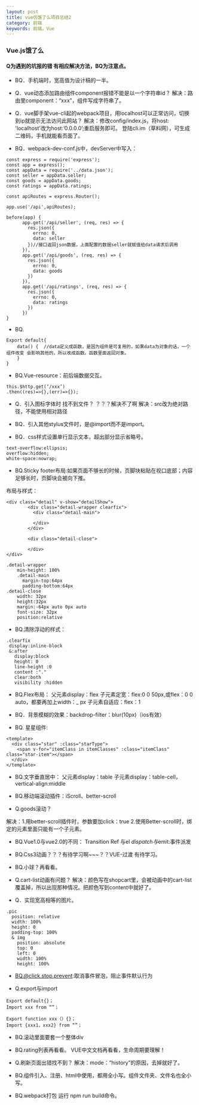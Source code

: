```yaml
---
layout: post
title: vue仿饿了么项目总结2
category: 前端
keywords: 前端，Vue
---
```


### Vue.js饿了么
#### Q为遇到的坑报的错 有相应解决方法，BQ为注意点。

- BQ．手机端时，宽高值为设计稿的一半。 
- Q．vue动态添加路由组件component报错不能是以一个字符串id？
解决：路由里component：“xxx”，组件写成字符串了。

- Q．vue脚手架vue-cli起的webpack项目，用localhost可以正常访问，切换到ip就提示无法访问此网站？
解决：修改config/index.js，将host: 'localhost'改为host:’0.0.0.0’;重启服务即可。
登陆cli.im（草料网），可生成二维码，手机就能看页面了。

- BQ．webpack-dev-conf.js中，devServer中写入：

```
const express = require('express');
const app = express();
const appData = require('../data.json');
const seller = appData.seller;
const goods = appData.goods;
const ratings = appData.ratings;

const apiRoutes = express.Router();

app.use('/api',apiRoutes);

before(app) {
      app.get('/api/seller', (req, res) => {
        res.json({
          errno: 0,
          data: seller
        })//接口返回json数据，上面配置的数据seller就赋值给data请求后调用
      }),
      app.get('/api/goods', (req, res) => {
        res.json({
          errno: 0,
          data: goods
        })
      }),
      app.get('/api/ratings', (req, res) => {
        res.json({
          errno: 0,
          data: ratings
        })
      })
}
```
 
- BQ.
```
Export default{
    data() {  //data定义成函数，是因为组件是可复用的，如果data为对象的话，一个组件改变 会影响其他的，所以改成函数。函数里面返回对象。
    }
}
```

- BQ.Vue-resource：前后端数据交互。
```
this.$http.get(‘/xxx’) 
.then((res)=>{},(err)=>{});
```
- Q．引入图标字体时 找不到文件？ ？？？解决不了啊
解决：src改为绝对路径，不能使用相对路径
 
- BQ．引入其他stylus文件时，是@import而不是import。 
 
- BQ．css样式设置单行显示文本，超出部分显示省略号。
 ```
 text-overflow:ellipsis;
 overflow:hidden;
 white-space:nowrap;
 ```

- BQ.Sticky footer布局:如果页面不够长的时候，页脚块粘贴在视口底部；内容足够长时，页脚块会被向下推。
 
布局与样式：

```
<div class="detail" v-show="detailShow">
        <div class="detail-wrapper clearfix">
          <div class="detail-main">
           
          </div>
        </div>

        <div class="detail-close">
          
        </div>
</div>

.detail-wrapper
    min-height: 100%
    .detail-main
      margin-top:64px
      padding-bottom:64px
.detail-close
    width: 32px
    height:32px
    margin:-64px auto 0px auto
    font-size: 32px
    position:relative
```

- BQ.清除浮动的样式：
 ```
 .clearfix
  display:inline-block
  &:after
    display:block
    height: 0
    line-height :0
    content :"."
    clear:both
    visibility :hidden
 ```

- BQ.Flex布局：
父元素display：flex
子元素定宽：flex:0 0 50px,或flex：0 0 auto，都要再加上width：_ px
子元素自适应：flex：1
 

- BQ．背景模糊的效果：backdrop-filter：blur(10px)（ios有效）
 
 
- BQ. 星星组件:

```
<template>
  <div class="star" :class="starType">
    <span v-for="itemClass in itemClasses" :class="itemClass" class="star-item"></span>
  </div>
</template>
```

- BQ.文字垂直居中：
父元素display：table
子元素display：table-cell，vertical-align:middle

- BQ.移动端滚动插件：iScroll、better-scroll

- Q.goods滚动？

解决：1.用better-scroll插件时，参数要加click：true
2.使用Better-scroll时，绑定的元素里面只能有一个子元素。

- BQ.Vue1.0与vue2.0的不同：
Transition
Ref 与el
$dispatch与$emit:事件派发

- BQ.Css3动画？？？有待学习啊~~~？？VUE-过渡 有待学习。
- BQ.小球？再看看。
 
- Q.cart-list动画有问题？
解决：颜色写在shopcart里，会被动画中的cart-list覆盖掉，所以出现那种情况。把颜色写到content中就好了。

- Q．实现宽高相等的图片。

```
.pic
  position: relative
  width: 100%
  height: 0
  padding-top: 100%
  & img
    position: absolute
    top: 0
    left: 0
    width: 100%
    height: 100%
```
 

- BQ.@click.stop.prevent:取消事件冒泡，阻止事件默认行为

- Q.export与import

```
Export default{}；
Import xxx from “”；

Export function xxx（）{}；
Import {xxx1，xxx2} from “”；
```
 

- BQ.滚动里面要套一个整体div

- BQ.rating列表再看看。
VUE中文文档再看看，生命周期要理解！

- Q.刷新页面出错找不到？
解决：mode：“history”的原因，去掉就好了。
 
- BQ.组件引入、注册、html中使用，都用全小写。组件文件夹、文件名也全小写。

- BQ.webpack打包 
运行 npm run build命令。 
